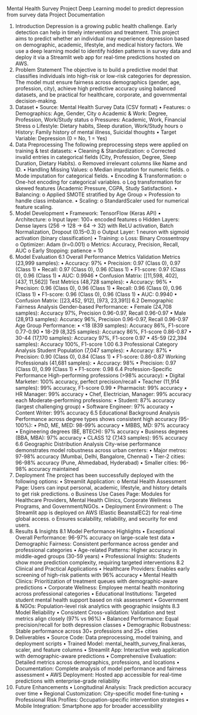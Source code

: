 Mental Health Survey Project
Deep Learning model to predict depression from survey data
Project Documentation
1. Introduction
Depression is a growing public health challenge. Early detection can help in timely intervention and treatment. This project aims to predict whether an individual may experience depression based on demographic, academic, lifestyle, and medical history factors. We use a deep learning model to identify hidden patterns in survey data and deploy it via a Streamlit web app for real-time predictions hosted on AWS.
2. Problem Statement
The objective is to build a predictive model that classifies individuals into high-risk or low-risk categories for depression. The model must ensure fairness across demographics (gender, age, profession, city), achieve high predictive accuracy using balanced datasets, and be practical for healthcare, corporate, and governmental decision-making.
3. Dataset
•	Source: Mental Health Survey Data (CSV format)
•	Features: 
o	Demographics: Age, Gender, City
o	Academic & Work: Degree, Profession, Work/Study status
o	Pressures: Academic, Work, Financial Stress
o	Lifestyle: Dietary habits, Sleep duration, Work/Study hours
o	History: Family history of mental illness, Suicidal thoughts
•	Target Variable: Depression (0 = No, 1 = Yes)
4. Data Preprocessing
The following preprocessing steps were applied on training & test datasets:
•	Cleaning & Standardization:
o	Corrected invalid entries in categorical fields (City, Profession, Degree, Sleep Duration, Dietary Habits).
o	Removed irrelevant columns like Name and ID.
•	Handling Missing Values:
o	Median imputation for numeric fields.
o	Mode imputation for categorical fields.
•	Encoding & Transformation:
o	One-hot encoding for categorical variables.
o	Log transformation for skewed features (Academic Pressure, CGPA, Study Satisfaction).
•	Balancing:
o	Applied SMOTE stratified by Age Group × Profession to handle class imbalance.
•	Scaling:
o	StandardScaler used for numerical feature scaling.
5. Model Development
•	Framework: TensorFlow (Keras API)
•	Architecture:
o	Input layer: 100+ encoded features
o	Hidden Layers: Dense layers (256 → 128 → 64 → 32) with ReLU activation, Batch Normalization, Dropout (0.15–0.3)
o	Output Layer: 1 neuron with sigmoid activation (binary classification)
•	Training:
o	Loss: Binary Crossentropy
o	Optimizer: Adam (lr=0.001)
o	Metrics: Accuracy, Precision, Recall, AUC
o	Early Stopping: patience = 10
6. Model Evaluation
6.1 Overall Performance Metrics
Validation Metrics (23,999 samples):
•	Accuracy: 97%
•	Precision: 0.97 (Class 0), 0.97 (Class 1)
•	Recall: 0.97 (Class 0), 0.96 (Class 1)
•	F1-score: 0.97 (Class 0), 0.96 (Class 1)
•	AUC: 0.9946
•	Confusion Matrix: [[11,598, 402], [437, 11,562]]
Test Metrics (48,728 samples):
•	Accuracy: 96%
•	Precision: 0.96 (Class 0), 0.96 (Class 1)
•	Recall: 0.96 (Class 0), 0.96 (Class 1)
•	F1-score: 0.96 (Class 0), 0.96 (Class 1)
•	AUC: 0.9940
•	Confusion Matrix: [[23,452, 912], [973, 23,391]]
6.2 Demographic Fairness Analysis
Gender-based Performance:
•	Female (24,708 samples): Accuracy 97%, Precision 0.96-0.97, Recall 0.96-0.97
•	Male (28,913 samples): Accuracy 96%, Precision 0.96-0.97, Recall 0.96-0.97
Age Group Performance:
•	<18 (839 samples): Accuracy 86%, F1-score 0.77-0.90
•	18-29 (8,325 samples): Accuracy 86%, F1-score 0.86-0.87
•	30-44 (17,170 samples): Accuracy 97%, F1-score 0.97
•	45-59 (22,394 samples): Accuracy 100%, F1-score 1.00
6.3 Professional Category Analysis
Student Population (7,047 samples):
•	Accuracy: 87%
•	Precision: 0.90 (Class 0), 0.84 (Class 1)
•	F1-score: 0.86-0.87
Working Professionals (41,681 samples):
•	Accuracy: 98%
•	Precision: 0.97 (Class 0), 0.99 (Class 1)
•	F1-score: 0.98
6.4 Profession-Specific Performance
High-performing professions (>98% accuracy):
•	Digital Marketer: 100% accuracy, perfect precision/recall
•	Teacher (11,914 samples): 99% accuracy, F1-score 0.99
•	Pharmacist: 99% accuracy
•	HR Manager: 99% accuracy
•	Chef, Electrician, Manager: 99% accuracy each
Moderate-performing professions:
•	Student: 87% accuracy (largest challenging group)
•	Software Engineer: 97% accuracy
•	Content Writer: 99% accuracy
6.5 Educational Background Analysis
Performance across degree types shows consistent high accuracy (95-100%):
•	PhD, ME, MED: 98-99% accuracy
•	MBBS, MD: 97% accuracy
•	Engineering degrees (BE, BTECH): 97% accuracy
•	Business degrees (BBA, MBA): 97% accuracy
•	CLASS 12 (7,143 samples): 95% accuracy
6.6 Geographic Distribution Analysis
City-wise performance demonstrates model robustness across urban centers:
•	Major metros: 97-98% accuracy (Mumbai, Delhi, Bangalore, Chennai)
•	Tier-2 cities: 96-98% accuracy (Pune, Ahmedabad, Hyderabad)
•	Smaller cities: 96-98% accuracy maintained
7. Deployment
The project has been successfully deployed with the following options:
•	Streamlit Application:
o	Mental Health Assessment Page: Users can input personal, academic, lifestyle, and history details to get risk predictions.
o	Business Use Cases Page: Modules for Healthcare Providers, Mental Health Clinics, Corporate Wellness Programs, and Government/NGOs.
•	Deployment Environment:
o	The Streamlit app is deployed on AWS (Elastic BeanstalEC2) for real-time global access.
o	Ensures scalability, reliability, and security for end users.
8. Results & Insights
8.1 Model Performance Highlights
•	Exceptional Overall Performance: 96-97% accuracy on large-scale test data
•	Demographic Fairness: Consistent performance across gender and professional categories
•	Age-related Patterns: Higher accuracy in middle-aged groups (30-59 years)
•	Professional Insights: Students show more prediction complexity, requiring targeted interventions
8.2 Clinical and Practical Applications
•	Healthcare Providers: Enables early screening of high-risk patients with 96% accuracy
•	Mental Health Clinics: Prioritization of treatment queues with demographic-aware predictions
•	Corporate Wellness: Employee mental health monitoring across professional categories
•	Educational Institutions: Targeted student mental health support based on risk assessment
•	Government & NGOs: Population-level risk analytics with geographic insights
8.3 Model Reliability
•	Consistent Cross-validation: Validation and test metrics align closely (97% vs 96%)
•	Balanced Performance: Equal precision/recall for both depression classes
•	Demographic Robustness: Stable performance across 30+ professions and 25+ cities
9. Deliverables
•	Source Code: Data preprocessing, model training, and deployment scripts
•	Trained Model: mental_health_survey_final.keras, scaler, and feature columns
•	Streamlit App: Interactive web application with demographic-aware predictions
•	Comprehensive Evaluation: Detailed metrics across demographics, professions, and locations
•	Documentation: Complete analysis of model performance and fairness assessment
•	AWS Deployment: Hosted app accessible for real-time predictions with enterprise-grade reliability
10. Future Enhancements
•	Longitudinal Analysis: Track prediction accuracy over time
•	Regional Customization: City-specific model fine-tuning
•	Professional Risk Profiles: Occupation-specific intervention strategies
•	Mobile Integration: Smartphone app for broader accessibility


